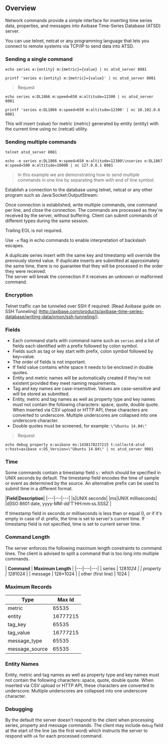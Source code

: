 ## Overview

Network commands provide a simple interface for inserting time series data, properties, and messages into Axibase Time-Series Database (ATSD) server.

You can use telnet, netcat or any programming language that lets you connect to remote systems via TCP/IP to send data into ATSD.

### Sending a single command

```
echo series e:{entity} m:{metric}={value} | nc atsd_server 8081
```

```
printf 'series e:{entity} m:{metric}={value}' | nc atsd_server 8081
```

> Request

```
echo series e:DL1866 m:speed=650 m:altitude=12300 | nc atsd_server 8081
```

```
printf 'series e:DL1866 m:speed=650 m:altitude=12300' | nc 10.102.0.6 8081
```

This will insert {value} for metric {metric} generated by entity {entity} with the current time using nc (netcat) utility.

### Sending multiple commands

```
telnet atsd_server 8081
```

```
echo -e series e:DL1866 m:speed=650 m:altitude=12300\\nseries e:DL1867 m:speed=500 m:altitude=10000 | nc 127.0.0.1 8081
```

> In this example we are demonstrating how to send multiple commands in one line by separating them with end of line symbol.

Establish a connection to the database using telnet, netcat or any other program such as Java:Socket:OutputStream:

Once connection is established, write multiple commands, one command per line, and close the connection.
The commands are processed as they're received by the server, without buffering.
Client can submit commands of different types during the same session.

Trailing EOL is not required.

Use `-e` flag in echo commands to enable interpretation of backslash escapes.

<aside class="notice">
A duplicate series insert with the same key and timestamp will override the previously stored value. If duplicate inserts are submitted at approximately the same time, there is no guarantee that they will be processed in the order they were received.
</aside>

<aside class="notice">
The server will break the connection if it receives an unknown or malformed command.
</aside>

### Encryption

Telnet traffic can be tunneled over SSH if required: [Read Axibase guide on SSH Tunneling] (http://axibase.com/products/axibase-time-series-database/writing-data/nmon/ssh-tunneling/).

### Fields

* Each command starts with command name such as `series` and a list of fields each identified with a prefix followed by colon symbol.
* Fields such as tag or key start with prefix, colon symbol followed by key=value.
* The order of fields is not important.
* If field value contains white space it needs to be enclosed in double quotes.
* Entity and metric names will be automatically created if they're not existent provided they meet naming requirements.
* Tag and key names are case-insensitive. Values are case-sensitive and will be stored as submitted.
* Entity, metric and tag names as well as property type and key names must not contain the following characters: space, quote, double quote. When inserted via CSV upload or HTTP API, these characters are converted to underscore. Multiple underscores are collapsed into one underscore character.
* Double quotes must be screened, for example: `\"Ubuntu 14.04\"`

> Request

```
echo debug property e:axibase ms:1438178237215 t:collectd-atsd v:host=axibase v:OS_Version=\"Ubuntu 14.04\" | nc atsd_server 9081
```

### Time

Some commands contain a timestamp field `s:` which should be specified in UNIX seconds by default.
The timestamp field encodes the time of sample or event as determined by the source.
An alternative prefix can be used to submit time in a different format.

|**Field**|**Description**|
|---|---|---|
|s|UNIX seconds|
|ms|UNIX milliseconds|
|d|ISO 8601 date, yyyy-MM-dd'T'HH:mm:ss.SSSZ |

<aside class="success">
If timestamp field in seconds or milliseconds is less than or equal 0, or if it's empty in case of d: prefix, the time is set to server's current time.
If timestamp field is not specified, time is set to current server time.
</aside>

### Command Length

The server enforces the following maximum length constraints to command lines. 
The client is advised to split a command that is too long into multiple commands.

| **Command** | **Maximum Length** |
|---|---|---|
| series        | 128*1024  |
| property        | 128*1024  |
| message        | 128*1024  |
| other (first line)       | 1024  |

### Maximum Records

|Type| Max Id|
|-------|---------|
|metric| 65535|
|entity| 16777215|
|tag_key| 65535|
|tag_value| 16777215|
|message_type| 65535|
|message_source| 65535|

### Entity Names

<aside class="notice">
Entity, metric and tag names as well as property type and key names must not contain the following characters: space, quote, double quote. When inserted via CSV upload or HTTP API, these characters are converted to underscore. Multiple underscores are collapsed into one underscore character.
</aside>

### Debugging

By the default the server doesn't respond to the client when processing series, property and message commands.
The client may include `debug` field at the start of the line (as the first word) which instructs the server to respond with `ok` for each processed command.


